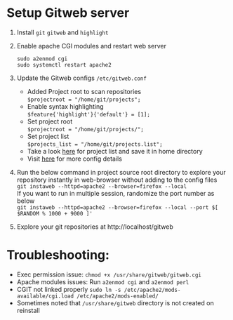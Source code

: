 # Setup Gitweb server

1. Install `git` `gitweb` and `highlight`

2. Enable apache CGI modules and restart web server
	```
	sudo a2enmod cgi
	sudo systemctl restart apache2
	```
3. Update the Gitweb configs `/etc/gitweb.conf`
	- Added Project root to scan repositories<br>
		`$projectroot = "/home/git/projects";`
	- Enable syntax highlighting<br>
		`$feature{'highlight'}{'default'} = [1];`
	- Set project root<br>
		`$projectroot = "/home/git/projects/";`
	- Set project list<br>
		`$projects_list = "/home/git/projects.list";`
	- Take a look [here](https://raw.githubusercontent.com/kribakarans/howto/master/gitweb/gitweb_projects.list) for project list and save it in home directory
	- Visit [here](https://git-scm.com/docs/gitweb.conf) for more config details

4. Run the below command in project source root directory to explore your repository instantly in web-browser without adding to the config files<br>
	`git instaweb --httpd=apache2 --browser=firefox --local`<br>
	If you want to run in multiple session, randomize the port number as below<br>
	`git instaweb --httpd=apache2 --browser=firefox --local --port $[ $RANDOM % 1000 + 9000 ]'`

4. Explore your git repositories at http://localhost/gitweb

# Troubleshooting:
- Exec permission issue:
	`chmod +x /usr/share/gitweb/gitweb.cgi`
- Apache modules issues:
	Run `a2enmod cgi` and `a2enmod perl`
- CGIT not linked properly
	`sudo ln -s /etc/apache2/mods-available/cgi.load /etc/apache2/mods-enabled/`
- Sometimes noted that `/usr/share/gitweb` directory is not created on reinstall

